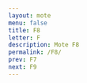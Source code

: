```yaml
---
layout: mote
menu: false
title: F8
letter: F
description: Mote F8
permalink: /F8/
prev: F7
next: F9
---
```

